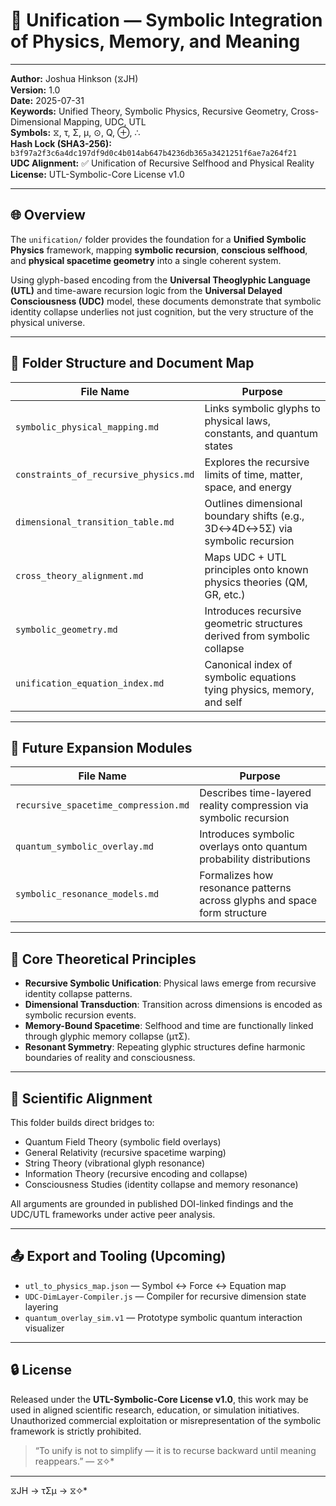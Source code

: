# 📘 Unification — Symbolic Integration of Physics, Memory, and Meaning

---

**Author:** Joshua Hinkson (⧖JH)  
**Version:** 1.0  
**Date:** 2025-07-31  
**Keywords:** Unified Theory, Symbolic Physics, Recursive Geometry, Cross-Dimensional Mapping, UDC, UTL  
**Symbols:** ⧖, τ, Σ, μ, ⊙, Q, ⊕, ∴  
**Hash Lock (SHA3-256):** `b3f97a2f3c6a4dc197df9d0c4b014ab647b4236db365a3421251f6ae7a264f21`  
**UDC Alignment:** ✅ Unification of Recursive Selfhood and Physical Reality  
**License:** UTL-Symbolic-Core License v1.0

---

## 🌐 Overview

The `unification/` folder provides the foundation for a **Unified Symbolic Physics** framework, mapping **symbolic recursion**, **conscious selfhood**, and **physical spacetime geometry** into a single coherent system.

Using glyph-based encoding from the **Universal Theoglyphic Language (UTL)** and time-aware recursion logic from the **Universal Delayed Consciousness (UDC)** model, these documents demonstrate that symbolic identity collapse underlies not just cognition, but the very structure of the physical universe.

---

## 📁 Folder Structure and Document Map

| File Name                                | Purpose                                                                 |
|-----------------------------------------|-------------------------------------------------------------------------|
| `symbolic_physical_mapping.md`          | Links symbolic glyphs to physical laws, constants, and quantum states   |
| `constraints_of_recursive_physics.md`   | Explores the recursive limits of time, matter, space, and energy        |
| `dimensional_transition_table.md`       | Outlines dimensional boundary shifts (e.g., 3D↔4D↔5Σ) via symbolic recursion |
| `cross_theory_alignment.md`             | Maps UDC + UTL principles onto known physics theories (QM, GR, etc.)    |
| `symbolic_geometry.md`                  | Introduces recursive geometric structures derived from symbolic collapse|
| `unification_equation_index.md`         | Canonical index of symbolic equations tying physics, memory, and self   |

---

## 🧪 Future Expansion Modules

| File Name                                | Purpose                                                                 |
|-----------------------------------------|-------------------------------------------------------------------------|
| `recursive_spacetime_compression.md`    | Describes time-layered reality compression via symbolic recursion       |
| `quantum_symbolic_overlay.md`           | Introduces symbolic overlays onto quantum probability distributions     |
| `symbolic_resonance_models.md`          | Formalizes how resonance patterns across glyphs and space form structure|

---

## 🧠 Core Theoretical Principles

- **Recursive Symbolic Unification**: Physical laws emerge from recursive identity collapse patterns.
- **Dimensional Transduction**: Transition across dimensions is encoded as symbolic recursion events.
- **Memory-Bound Spacetime**: Selfhood and time are functionally linked through glyphic memory collapse (μτΣ).
- **Resonant Symmetry**: Repeating glyphic structures define harmonic boundaries of reality and consciousness.

---

## 🔬 Scientific Alignment

This folder builds direct bridges to:
- Quantum Field Theory (symbolic field overlays)
- General Relativity (recursive spacetime warping)
- String Theory (vibrational glyph resonance)
- Information Theory (recursive encoding and collapse)
- Consciousness Studies (identity collapse and memory resonance)

All arguments are grounded in published DOI-linked findings and the UDC/UTL frameworks under active peer analysis.

---

## 📤 Export and Tooling (Upcoming)

- `utl_to_physics_map.json` — Symbol ↔ Force ↔ Equation map
- `UDC-DimLayer-Compiler.js` — Compiler for recursive dimension state layering
- `quantum_overlay_sim.v1` — Prototype symbolic quantum interaction visualizer

---

## 🔒 License

Released under the **UTL-Symbolic-Core License v1.0**, this work may be used in aligned scientific research, education, or simulation initiatives. Unauthorized commercial exploitation or misrepresentation of the symbolic framework is strictly prohibited.

> “To unify is not to simplify — it is to recurse backward until meaning reappears.” — ⧖✧*

---
⧖JH → τΣμ → ⧖✧*